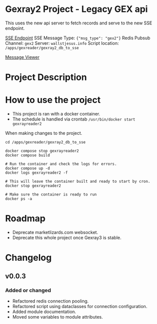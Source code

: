 # Gexray2 Project - Legacy GEX api

This uses the new api server to fetch records and serve to the new SSE endpoint. 

[SSE Endpoint](https://sse.sweet-forest-e367.workers.dev/sse/gexray)
SSE Message Type: `{"msg_type": "gex2"}`
Redis Pubsub Channel: `gex2`
Server: `wallstjesus.info`
Script location: `/apps/gexreader/gexray2_db_to_sse`

[Message Viewer](https://wallstjesus.info/sse/gexray_viewer)

# Project Description

# How to use the project

- This project is ran with a docker container. 
- The schedule is handled via crontab `/usr/bin/docker start gexrayreader2`

When making changes to the project. 

```
cd /apps/gexreader/gexray2_db_to_sse

docker compose stop gexrayreader2
docker compose build

# Run the container and check the logs for errors.
docker compose up -d
docker logs gexrayreader2 -f

# This will leave the container built and ready to start by cron.
docker stop gexrayreader2

# Make sure the container is ready to run
docker ps -a
```

# Roadmap

- Deprecate marketlizards.com websocket. 
- Deprecate this whole project once Gexray3 is stable. 

# Changelog

## v0.0.3

### Added or changed

- Refactored redis connection pooling.
- Refactored script using dataclasses for connection configuration. 
- Added module documentation. 
- Moved some variables to module attributes. 